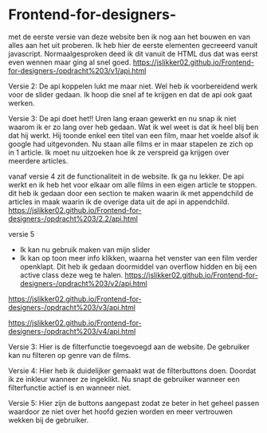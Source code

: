 # Frontend-for-designers-
met de eerste versie van deze website ben ik nog aan het bouwen en van alles aan het uit proberen. 
Ik heb hier de eerste elementen gecreeerd vanuit javascript. Normaalgesproken deed ik dit vanuit de HTML dus dat was eerst even wennen maar ging al snel goed.
https://jslikker02.github.io/Frontend-for-designers-/opdracht%203/v1/api.html

Versie 2:
De api koppelen lukt me maar niet. Wel heb ik voorbereidend werk voor de slider gedaan. Ik hoop die snel af te krijgen en dat de api ook gaat werken.

Versie 3:
De api doet het!! Uren lang eraan gewerkt en nu snap ik niet waarom ik er zo lang over heb gedaan. Wat ik wel weet is dat ik heel blij ben dat hij werkt. Hij toonde enkel een titel van een film, maar het voelde alsof ik google had uitgevonden. Nu staan alle films er in maar stapelen ze zich op in 1 article. Ik moet nu uitzoeken hoe ik ze verspreid ga krijgen over meerdere articles.

vanaf versie 4 zit de functionaliteit in de website.
Ik ga nu lekker. De api werkt en ik heb het voor elkaar om alle films in een eigen article te stoppen. dit heb ik gedaan door een section te maken waarin ik met appendchild de articles in maak waarin ik de overige data uit de api in appendchild. 
https://jslikker02.github.io/Frontend-for-designers-/opdracht%203/2.2/api.html

versie 5
- Ik kan nu gebruik maken van mijn slider
- Ik kan op toon meer info klikken, waarna het venster van een film verder openklapt.  Dit heb ik gedaan doormiddel van overflow hidden en bij een active class deze weg te halen.
https://jslikker02.github.io/Frontend-for-designers-/opdracht%203/v2/api.html

https://jslikker02.github.io/Frontend-for-designers-/opdracht%203/v3/api.html

https://jslikker02.github.io/Frontend-for-designers-/opdracht%203/v4/api.html

Versie 3:
Hier is de filterfunctie toegevoegd aan de website.
De gebruiker kan nu filteren op genre van de films.

Versie 4: 
Hier heb ik duidelijker gemaakt wat de filterbuttons doen.
Doordat ik ze inkleur wanneer ze ingeklikt. Nu snapt de gebruiker wanneer een filterfunctie actief is en wanneer niet.

Versie 5:
Hier zijn de buttons aangepast zodat ze beter in het geheel passen waardoor ze niet over het hoofd gezien worden en meer vertrouwen wekken bij de gebruiker.
